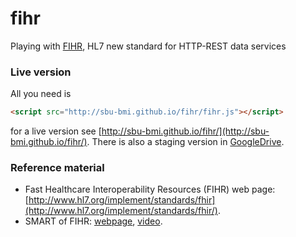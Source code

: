 # fihr
Playing with <a href="http://www.hl7.org/implement/standards/fhir/" target=_blank>FIHR</a>, HL7 new standard for HTTP-REST data services

### Live version

All you need is 

````html
<script src="http://sbu-bmi.github.io/fihr/fihr.js"></script>
````
for a live version see [http://sbu-bmi.github.io/fihr/](http://sbu-bmi.github.io/fihr/). There is also a staging version in [GoogleDrive](https://0857f9879749e82d493945f8a805968a7c031889-www.googledrive.com/host/0BwwZEXS3GesiTjlHSmlOcEJaeDA/fihr/).

### Reference material
* Fast Healthcare Interoperability Resources (FIHR) web page: [http://www.hl7.org/implement/standards/fhir](http://www.hl7.org/implement/standards/fhir/).
* SMART of FIHR: [webpage](http://smartplatforms.org/smart-on-fhir/), [video](http://player.vimeo.com/video/87132298).